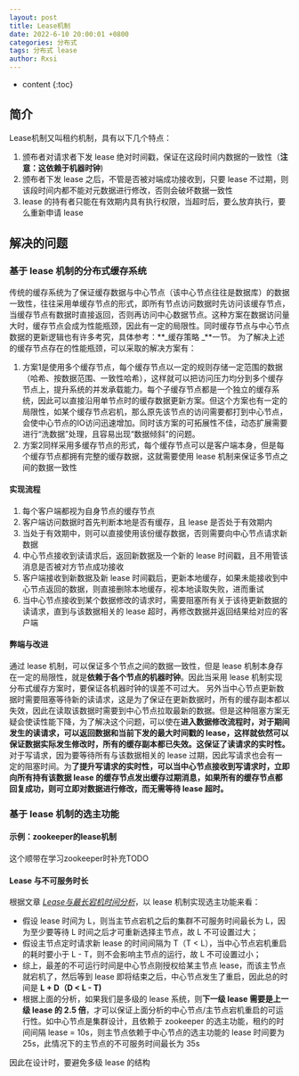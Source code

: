 ```yaml
---
layout: post
title: Lease机制
date: 2022-6-10 20:00:01 +0800
categories: 分布式
tags: 分布式 lease 
author: Rxsi
---
```


* content
{:toc}

## 简介
Lease机制又叫租约机制，具有以下几个特点：

1. 颁布者对请求者下发 lease 绝对时间戳，保证在这段时间内数据的一致性（**注意：这依赖于机器时钟**)
2. 颁布者下发 lease 之后，不管是否被对端成功接收到，只要 lease 不过期，则该段时间内都不能对元数据进行修改，否则会破坏数据一致性
3. lease 的持有者只能在有效期内具有执行权限，当超时后，要么放弃执行，要么重新申请 lease
<!--more-->
## 解决的问题
### 基于 lease 机制的分布式缓存系统
传统的缓存系统为了保证缓存数据与中心节点（该中心节点往往是数据库）的数据一致性，往往采用单缓存节点的形式，即所有节点访问数据时先访问该缓存节点，当缓存节点有数据时直接返回，否则再访问中心数据节点。这种方案在数据访问量大时，缓存节点会成为性能瓶颈，因此有一定的局限性。同时缓存节点与中心节点数据的更新逻辑也有许多考究，具体参考：**_缓存策略 _**一节。
为了解决上述的缓存节点存在的性能瓶颈，可以采取的解决方案有：

1. 方案1是使用多个缓存节点，每个缓存节点以一定的规则存储一定范围的数据（哈希、按数据范围、一致性哈希），这样就可以把访问压力均分到多个缓存节点上，提升系统的并发承载能力。每个子缓存节点都是一个独立的缓存系统，因此可以直接沿用单节点时的缓存数据更新方案。但这个方案也有一定的局限性，如某个缓存节点宕机，那么原先该节点的访问需要都打到中心节点，会使中心节点的IO访问迅速增加。同时该方案的可拓展性不佳，动态扩展需要进行“洗数据”处理，且容易出现“数据倾斜”的问题。
2. 方案2同样采用多缓存节点的形式，每个缓存节点可以是客户端本身，但是每个缓存节点都拥有完整的缓存数据，这就需要使用 lease 机制来保证多节点之间的数据一致性

#### 实现流程

1. 每个客户端都视为自身节点的缓存节点
2. 客户端访问数据时首先判断本地是否有缓存，且 lease 是否处于有效期内
3. 当处于有效期中，则可以直接使用该份缓存数据，否则需要向中心节点请求新数据
4. 中心节点接收到读请求后，返回新数据及一个新的 lease 时间戳，且不用管该消息是否被对方节点成功接收
5. 客户端接收到新数据及新 lease 时间戳后，更新本地缓存，如果未能接收到中心节点返回的数据，则直接删除本地缓存，视本地读取失败，进而重试
6. 当中心节点接收到某个数据修改的请求时，需要阻塞所有关于该待更新数据的读请求，直到与该数据相关的 lease 超时，再修改数据并返回结果给对应的客户端

#### 弊端与改进
通过 lease 机制，可以保证多个节点之间的数据一致性，但是 lease 机制本身存在一定的局限性，就是**依赖于各个节点的机器时钟**。因此当采用 lease 机制实现分布式缓存方案时，要保证各机器时钟的误差不可过大。
另外当中心节点更新数据时需要阻塞等待新的读请求，这是为了保证在更新数据时，所有的缓存副本都以失效，因此在读取该数据时需要到中心节点拉取最新的数据。但是这种阻塞方案无疑会使读性能下降，为了解决这个问题，可以使在**进入数据修改流程时，对于期间发生的读请求，可以返回数据和当前下发的最大时间戳的 lease，**这样就依然可以保证数据实际发生修改时，所有的缓存副本都已失效。这保证了**读请求的实时性。**
对于写请求，因为要等待所有与该数据相关的 lease 过期，因此写请求也会有一定的阻塞时间。为**了提升写请求的实时性，可以当中心节点接收到写请求时，立即向所有持有该数据 lease 的缓存节点发出缓存过期消息，如果所有的缓存节点都回复成功，则可立即对数据进行修改，而无需等待 lease 超时。**
### 基于 lease 机制的选主功能
#### 示例：zookeeper的lease机制
这个顺带在学习zookeeper时补充TODO
#### Lease 与不可服务时长
根据文章 [_Lease与最长宕机时间分析_](http://oceanbase.org.cn/?cat=6)，以 lease 机制实现选主功能来看：

- 假设 lease 时间为 L，则当主节点宕机之后的集群不可服务时间最长为 L，因为至少要等待 L 时间之后才可重新选择主节点，故 L 不可设置过大；
- 假设主节点定时请求新 lease 的时间间隔为 T（T < L），当中心节点宕机重启的耗时要小于 L - T，则不会影响主节点的运行，故 L 不可设置过小；
- 综上，最差的不可运行时间是中心节点刚授权给某主节点 lease，而该主节点就宕机了，然后等到 lease 即将结束之后，中心节点发生了重启，因此总的时间是 **L + D（D < L - T)**
- 根据上面的分析，如果我们是多级的 lease 系统，则**下一级 lease 需要是上一级 lease 的 2.5 倍**，才可以保证上面分析的中心节点/主节点宕机重启的可运行性。如中心节点是集群设计，且依赖于 zookeeper 的选主功能，租约的时间间隔 lease = 10s，则主节点依赖于中心节点的选主功能的 lease 时间要为 25s，此情况下的主节点的不可服务时间最长为 35s

因此在设计时，要避免多级 lease 的结构

